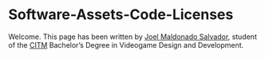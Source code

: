 # Software-Assets-Code-Licenses
Welcome. This page has been written by [Joel Maldonado Salvador](https://github.com/Neffyer), student of the [CITM](https://www.citm.upc.edu) Bachelor’s Degree in Videogame Design and Development.
